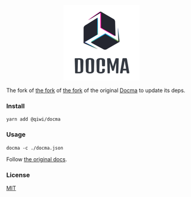 <p align="center">
    <a href="https://onury.github.io/docma"><img width="200" height="200" src="https://raw.githubusercontent.com/Prozi/docma/master/img/docma-logo.png" alt="Docma" /></a>
</p>

The fork of [the fork](https://github.com/futurGH/docma) of [the fork](https://github.com/Prozi/docma) of the original [Docma](https://github.com/onury/docma) to update its deps.

### Install
```shell
yarn add @qiwi/docma
```

### Usage
```shell
docma -c ./docma.json
```
Follow [the original docs](https://github.com/onury/docma).

### License
[MIT](./LICENSE)
